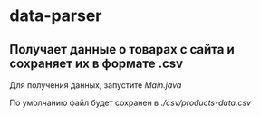 # data-parser
## Получает данные о товарах с сайта и сохраняет их в формате .csv
Для получения данных, запустите _Main.java_

По умолчанию файл будет сохранен в _./csv/products-data.csv_
